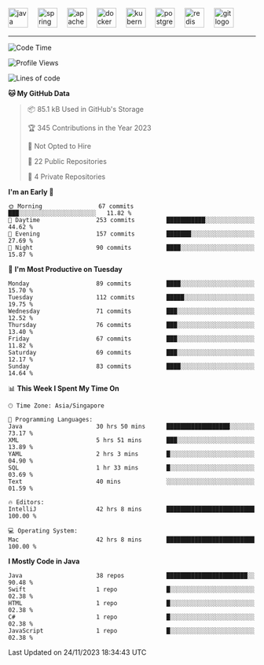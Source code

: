 <p align="left">
  <img src="https://cdn.jsdelivr.net/gh/devicons/devicon/icons/java/java-original.svg" height="40" alt="java logo"  />
  <img width="12" />
  <img src="https://cdn.jsdelivr.net/gh/devicons/devicon/icons/spring/spring-original.svg" height="40" alt="spring logo"  />
  <img width="12" />
  <img src="https://cdn.jsdelivr.net/gh/devicons/devicon/icons/apachekafka/apachekafka-original.svg" height="40" alt="apachekafka logo"  />
  <img width="12" />
  <img src="https://cdn.jsdelivr.net/gh/devicons/devicon/icons/docker/docker-original.svg" height="40" alt="docker logo"  />
  <img width="12" />
  <img src="https://cdn.jsdelivr.net/gh/devicons/devicon/icons/kubernetes/kubernetes-plain.svg" height="40" alt="kubernetes logo"  />
  <img width="12" />
  <img src="https://cdn.jsdelivr.net/gh/devicons/devicon/icons/postgresql/postgresql-original.svg" height="40" alt="postgresql logo"  />
  <img width="12" />
  <img src="https://cdn.jsdelivr.net/gh/devicons/devicon/icons/redis/redis-original.svg" height="40" alt="redis logo"  />
  <img width="12" />
  <img src="https://cdn.jsdelivr.net/gh/devicons/devicon/icons/git/git-original.svg" height="40" alt="git logo"  />
</p>


<!--<img src="https://media.giphy.com/media/LnQjpWaON8nhr21vNW/giphy.gif" width="60"> <em><b>I love connecting with different people</b> so if you want to say <b>hi, I'll be happy to meet you more!</b> 😊 </em> -->

---
<!--START_SECTION:waka-->
![Code Time](http://img.shields.io/badge/Code%20Time-1%2C563%20hrs%2036%20mins-blue)

![Profile Views](http://img.shields.io/badge/Profile%20Views-1-blue)

![Lines of code](https://img.shields.io/badge/From%20Hello%20World%20I%27ve%20Written-170.6%20thousand%20lines%20of%20code-blue)

**🐱 My GitHub Data** 

> 📦 85.1 kB Used in GitHub's Storage 
 > 
> 🏆 345 Contributions in the Year 2023
 > 
> 🚫 Not Opted to Hire
 > 
> 📜 22 Public Repositories 
 > 
> 🔑 4 Private Repositories 
 > 
**I'm an Early 🐤** 

```text
🌞 Morning                67 commits          ███░░░░░░░░░░░░░░░░░░░░░░   11.82 % 
🌆 Daytime                253 commits         ███████████░░░░░░░░░░░░░░   44.62 % 
🌃 Evening                157 commits         ███████░░░░░░░░░░░░░░░░░░   27.69 % 
🌙 Night                  90 commits          ████░░░░░░░░░░░░░░░░░░░░░   15.87 % 
```
📅 **I'm Most Productive on Tuesday** 

```text
Monday                   89 commits          ████░░░░░░░░░░░░░░░░░░░░░   15.70 % 
Tuesday                  112 commits         █████░░░░░░░░░░░░░░░░░░░░   19.75 % 
Wednesday                71 commits          ███░░░░░░░░░░░░░░░░░░░░░░   12.52 % 
Thursday                 76 commits          ███░░░░░░░░░░░░░░░░░░░░░░   13.40 % 
Friday                   67 commits          ███░░░░░░░░░░░░░░░░░░░░░░   11.82 % 
Saturday                 69 commits          ███░░░░░░░░░░░░░░░░░░░░░░   12.17 % 
Sunday                   83 commits          ████░░░░░░░░░░░░░░░░░░░░░   14.64 % 
```


📊 **This Week I Spent My Time On** 

```text
🕑︎ Time Zone: Asia/Singapore

💬 Programming Languages: 
Java                     30 hrs 50 mins      ██████████████████░░░░░░░   73.17 % 
XML                      5 hrs 51 mins       ███░░░░░░░░░░░░░░░░░░░░░░   13.89 % 
YAML                     2 hrs 3 mins        █░░░░░░░░░░░░░░░░░░░░░░░░   04.90 % 
SQL                      1 hr 33 mins        █░░░░░░░░░░░░░░░░░░░░░░░░   03.69 % 
Text                     40 mins             ░░░░░░░░░░░░░░░░░░░░░░░░░   01.59 % 

🔥 Editors: 
IntelliJ                 42 hrs 8 mins       █████████████████████████   100.00 % 

💻 Operating System: 
Mac                      42 hrs 8 mins       █████████████████████████   100.00 % 
```

**I Mostly Code in Java** 

```text
Java                     38 repos            ███████████████████████░░   90.48 % 
Swift                    1 repo              █░░░░░░░░░░░░░░░░░░░░░░░░   02.38 % 
HTML                     1 repo              █░░░░░░░░░░░░░░░░░░░░░░░░   02.38 % 
C#                       1 repo              █░░░░░░░░░░░░░░░░░░░░░░░░   02.38 % 
JavaScript               1 repo              █░░░░░░░░░░░░░░░░░░░░░░░░   02.38 % 
```




 Last Updated on 24/11/2023 18:34:43 UTC
<!--END_SECTION:waka-->


<!--
**SimakovIgor/SimakovIgor** is a ✨ _special_ ✨ repository because its `README.md` (this file) appears on your GitHub profile.

Here are some ideas to get you started:

- 🔭 I’m currently working on ...
- 🌱 I’m currently learning ...
- 👯 I’m looking to collaborate on ...
- 🤔 I’m looking for help with ...
- 💬 Ask me about ...
- 📫 How to reach me: ...
- 😄 Pronouns: ...
- ⚡ Fun fact: ...
-->
